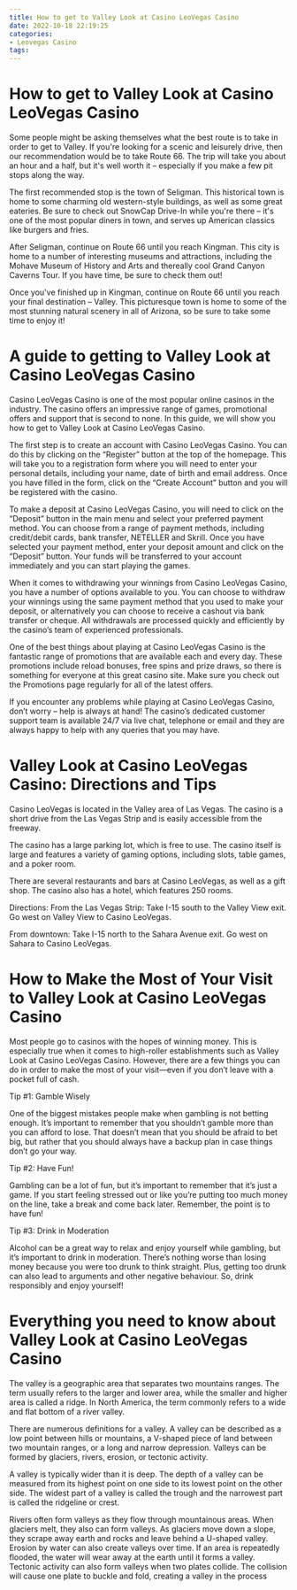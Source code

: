```yaml
---
title: How to get to Valley Look at Casino LeoVegas Casino 
date: 2022-10-18 22:19:25
categories:
- Leovegas Casino
tags:
---
```



#  How to get to Valley Look at Casino LeoVegas Casino 

Some people might be asking themselves what the best route is to take in order to get to Valley. If you're looking for a scenic and leisurely drive, then our recommendation would be to take Route 66. The trip will take you about an hour and a half, but it's well worth it – especially if you make a few pit stops along the way. 

The first recommended stop is the town of Seligman. This historical town is home to some charming old western-style buildings, as well as some great eateries. Be sure to check out SnowCap Drive-In while you're there – it's one of the most popular diners in town, and serves up American classics like burgers and fries. 

After Seligman, continue on Route 66 until you reach Kingman. This city is home to a number of interesting museums and attractions, including the Mohave Museum of History and Arts and thereally cool Grand Canyon Caverns Tour. If you have time, be sure to check them out! 

Once you've finished up in Kingman, continue on Route 66 until you reach your final destination – Valley. This picturesque town is home to some of the most stunning natural scenery in all of Arizona, so be sure to take some time to enjoy it!

#  A guide to getting to Valley Look at Casino LeoVegas Casino 

Casino LeoVegas Casino is one of the most popular online casinos in the industry. The casino offers an impressive range of games, promotional offers and support that is second to none. In this guide, we will show you how to get to Valley Look at Casino LeoVegas Casino.

The first step is to create an account with Casino LeoVegas Casino. You can do this by clicking on the “Register” button at the top of the homepage. This will take you to a registration form where you will need to enter your personal details, including your name, date of birth and email address. Once you have filled in the form, click on the “Create Account” button and you will be registered with the casino.

To make a deposit at Casino LeoVegas Casino, you will need to click on the “Deposit” button in the main menu and select your preferred payment method. You can choose from a range of payment methods, including credit/debit cards, bank transfer, NETELLER and Skrill. Once you have selected your payment method, enter your deposit amount and click on the “Deposit” button. Your funds will be transferred to your account immediately and you can start playing the games.

When it comes to withdrawing your winnings from Casino LeoVegas Casino, you have a number of options available to you. You can choose to withdraw your winnings using the same payment method that you used to make your deposit, or alternatively you can choose to receive a cashout via bank transfer or cheque. All withdrawals are processed quickly and efficiently by the casino’s team of experienced professionals.

One of the best things about playing at Casino LeoVegas Casino is the fantastic range of promotions that are available each and every day. These promotions include reload bonuses, free spins and prize draws, so there is something for everyone at this great casino site. Make sure you check out the Promotions page regularly for all of the latest offers.

If you encounter any problems while playing at Casino LeoVegas Casino, don’t worry – help is always at hand! The casino’s dedicated customer support team is available 24/7 via live chat, telephone or email and they are always happy to help with any queries that you may have.

#  Valley Look at Casino LeoVegas Casino: Directions and Tips 

Casino LeoVegas is located in the Valley area of Las Vegas. The casino is a short drive from the Las Vegas Strip and is easily accessible from the freeway.

The casino has a large parking lot, which is free to use. The casino itself is large and features a variety of gaming options, including slots, table games, and a poker room.

There are several restaurants and bars at Casino LeoVegas, as well as a gift shop. The casino also has a hotel, which features 250 rooms.

Directions: 
From the Las Vegas Strip: 
Take I-15 south to the Valley View exit. Go west on Valley View to Casino LeoVegas.

From downtown: 
Take I-15 north to the Sahara Avenue exit. Go west on Sahara to Casino LeoVegas.

#  How to Make the Most of Your Visit to Valley Look at Casino LeoVegas Casino 

Most people go to casinos with the hopes of winning money. This is especially true when it comes to high-roller establishments such as Valley Look at Casino LeoVegas Casino. However, there are a few things you can do in order to make the most of your visit—even if you don’t leave with a pocket full of cash.

Tip #1: Gamble Wisely

One of the biggest mistakes people make when gambling is not betting enough. It’s important to remember that you shouldn’t gamble more than you can afford to lose. That doesn’t mean that you should be afraid to bet big, but rather that you should always have a backup plan in case things don’t go your way.

Tip #2: Have Fun!

Gambling can be a lot of fun, but it’s important to remember that it’s just a game. If you start feeling stressed out or like you’re putting too much money on the line, take a break and come back later. Remember, the point is to have fun!

Tip #3: Drink in Moderation

Alcohol can be a great way to relax and enjoy yourself while gambling, but it’s important to drink in moderation. There’s nothing worse than losing money because you were too drunk to think straight. Plus, getting too drunk can also lead to arguments and other negative behaviour. So, drink responsibly and enjoy yourself!

#  Everything you need to know about Valley Look at Casino LeoVegas Casino

The valley is a geographic area that separates two mountains ranges. The term usually refers to the larger and lower area, while the smaller and higher area is called a ridge. In North America, the term commonly refers to a wide and flat bottom of a river valley.

There are numerous definitions for a valley. A valley can be described as a low point between hills or mountains, a V-shaped piece of land between two mountain ranges, or a long and narrow depression. Valleys can be formed by glaciers, rivers, erosion, or tectonic activity.

A valley is typically wider than it is deep. The depth of a valley can be measured from its highest point on one side to its lowest point on the other side. The widest part of a valley is called the trough and the narrowest part is called the ridgeline or crest.

Rivers often form valleys as they flow through mountainous areas. When glaciers melt, they also can form valleys. As glaciers move down a slope, they scrape away earth and rocks and leave behind a U-shaped valley. Erosion by water can also create valleys over time. If an area is repeatedly flooded, the water will wear away at the earth until it forms a valley. Tectonic activity can also form valleys when two plates collide. The collision will cause one plate to buckle and fold, creating a valley in the process